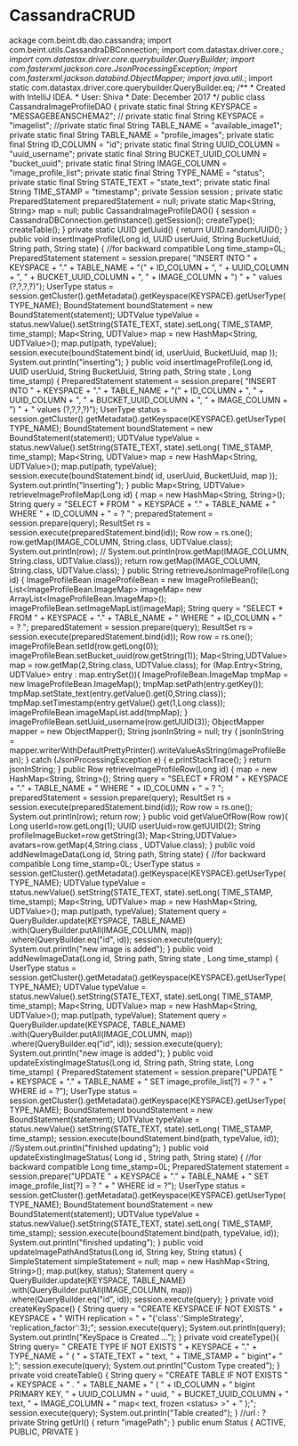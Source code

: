 # CassandraCRUD
ackage com.beint.db.dao.cassandra;   import com.beint.utils.CassandraDBConnection; import com.datastax.driver.core.*; import com.datastax.driver.core.querybuilder.QueryBuilder; import com.fasterxml.jackson.core.JsonProcessingException; import com.fasterxml.jackson.databind.ObjectMapper;  import java.util.*;  import static com.datastax.driver.core.querybuilder.QueryBuilder.eq;   /**  * Created with IntelliJ IDEA.  * User: Shiva  * Date: December 2017  */   public class CassandraImageProfileDAO {      private static final String KEYSPACE = "MESSAGEBEANSCHEMA2";     //  private static final String KEYSPACE = "imagelist";     //private static final String TABLE_NAME = "available_image1";     private static final String TABLE_NAME = "profile_images";     private static final String ID_COLUMN = "id";     private static final String UUID_COLUMN = "uuid_username";     private static final String BUCKET_UUID_COLUMN = "bucket_uuid";     private static final String IMAGE_COLUMN = "image_profile_list";     private static final String TYPE_NAME = "status";     private static final String STATE_TEXT = "state_text";     private static final String TIME_STAMP = "timestamp";       private  Session session ;     private static PreparedStatement preparedStatement = null;     private static Map&lt;String, String> map = null;       public CassandraImageProfileDAO() {         session = CassandraDBConnection.getInstance().getSession();         createType();         createTable();     }      private static UUID getUuid() {         return UUID.randomUUID();     }       public void insertImageProfile(Long id, UUID userUuid, String BucketUuid, String path, String state) {         //for backward compatible         Long time_stamp=0L;         PreparedStatement statement = session.prepare( "INSERT INTO " + KEYSPACE + "."                 + TABLE_NAME + "("                 + ID_COLUMN + ", "                 + UUID_COLUMN + ", "                 + BUCKET_UUID_COLUMN + ", "                 + IMAGE_COLUMN + ") " + " values (?,?,?,?)");          UserType status = session.getCluster().getMetadata().getKeyspace(KEYSPACE).getUserType(TYPE_NAME);         BoundStatement boundStatement = new BoundStatement(statement);         UDTValue typeValue = status.newValue().setString(STATE_TEXT, state).setLong( TIME_STAMP, time_stamp);         Map&lt;String, UDTValue> map = new HashMap&lt;String, UDTValue>();         map.put(path, typeValue);         session.execute(boundStatement.bind(                 id,                 userUuid,                 BucketUuid,                 map         ));         System.out.println("inserting");      }      public void insertImageProfile(Long id, UUID userUuid, String BucketUuid, String path, String state , Long time_stamp) {          PreparedStatement statement = session.prepare( "INSERT INTO " + KEYSPACE + "."                 + TABLE_NAME + "("                 + ID_COLUMN + ", "                 + UUID_COLUMN + ", "                 + BUCKET_UUID_COLUMN + ", "                 + IMAGE_COLUMN + ") " + " values (?,?,?,?)");          UserType status = session.getCluster().getMetadata().getKeyspace(KEYSPACE).getUserType(TYPE_NAME);         BoundStatement boundStatement = new BoundStatement(statement);         UDTValue typeValue = status.newValue().setString(STATE_TEXT, state).setLong( TIME_STAMP, time_stamp);         Map&lt;String, UDTValue> map = new HashMap&lt;String, UDTValue>();         map.put(path, typeValue);         session.execute(boundStatement.bind(                 id,                 userUuid,                 BucketUuid,                 map         ));         System.out.println("Inserting");     }       public  Map&lt;String, UDTValue> retrieveImageProfileMap(Long id) {         map = new HashMap&lt;String, String>();         String query =                 "SELECT * FROM " + KEYSPACE + "." + TABLE_NAME + " WHERE " + ID_COLUMN + " = ? ";         preparedStatement = session.prepare(query);         ResultSet rs = session.execute(preparedStatement.bind(id));          Row row = rs.one();         row.getMap(IMAGE_COLUMN, String.class, UDTValue.class);         System.out.println(row);         // System.out.println(row.getMap(IMAGE_COLUMN, String.class, UDTValue.class));         return row.getMap(IMAGE_COLUMN, String.class, UDTValue.class);     }       public  String retrieveJsonImageProfile(Long id)  {         ImageProfileBean imageProfileBean = new ImageProfileBean();         List&lt;ImageProfileBean.ImageMap> imageMap= new ArrayList&lt;ImageProfileBean.ImageMap>();          imageProfileBean.setImageMapList(imageMap);          String query =                 "SELECT * FROM " + KEYSPACE + "." + TABLE_NAME + " WHERE " + ID_COLUMN + " = ? ";         preparedStatement = session.prepare(query);         ResultSet rs = session.execute(preparedStatement.bind(id));         Row row = rs.one();         imageProfileBean.setId(row.getLong(0));         imageProfileBean.setBucket_uuid(row.getString(1));         Map&lt;String,UDTValue> map = row.getMap(2,String.class, UDTValue.class);         for (Map.Entry&lt;String, UDTValue> entry : map.entrySet()){             ImageProfileBean.ImageMap tmpMap = new ImageProfileBean.ImageMap();             tmpMap.setPath(entry.getKey());             tmpMap.setState_text(entry.getValue().get(0,String.class));             tmpMap.setTimestamp(entry.getValue().get(1,Long.class));             imageProfileBean.imageMapList.add(tmpMap);         }          imageProfileBean.setUuid_username(row.getUUID(3));         ObjectMapper mapper = new ObjectMapper();         String jsonInString = null;         try {             jsonInString = mapper.writerWithDefaultPrettyPrinter().writeValueAsString(imageProfileBean);         } catch (JsonProcessingException e) {             e.printStackTrace();         }         return jsonInString;     }       public Row retrieveImageProfileRow(Long id) {         map = new HashMap&lt;String, String>();         String query =                 "SELECT * FROM " + KEYSPACE + "." + TABLE_NAME + " WHERE " + ID_COLUMN + " = ? ";         preparedStatement = session.prepare(query);         ResultSet rs = session.execute(preparedStatement.bind(id));         Row row = rs.one();         System.out.println(row);         return row;     }      public void getValueOfRow(Row row){         Long userId=row.getLong(1);         UUID userUuid=row.getUUID(2);         String profileImageBucket=row.getString(3);         Map&lt;String,UDTValue> avatars=row.getMap(4,String.class , UDTValue.class);     }      public  void addNewImageData(Long id, String path, String state) {          //for backward compatible         Long time_stamp=0L;         UserType status = session.getCluster().getMetadata().getKeyspace(KEYSPACE).getUserType(TYPE_NAME);         UDTValue typeValue = status.newValue().setString(STATE_TEXT, state).setLong( TIME_STAMP, time_stamp);         Map&lt;String, UDTValue> map = new HashMap&lt;String, UDTValue>();         map.put(path, typeValue);          Statement query =                 QueryBuilder.update(KEYSPACE, TABLE_NAME)                         .with(QueryBuilder.putAll(IMAGE_COLUMN, map))                         .where(QueryBuilder.eq("id", id));         session.execute(query);         System.out.println("new image is added");     }      public  void addNewImageData(Long id, String path, String state , Long time_stamp) {          UserType status = session.getCluster().getMetadata().getKeyspace(KEYSPACE).getUserType(TYPE_NAME);         UDTValue typeValue = status.newValue().setString(STATE_TEXT, state).setLong( TIME_STAMP, time_stamp);         Map&lt;String, UDTValue> map = new HashMap&lt;String, UDTValue>();         map.put(path, typeValue);          Statement query =                 QueryBuilder.update(KEYSPACE, TABLE_NAME)                         .with(QueryBuilder.putAll(IMAGE_COLUMN, map))                         .where(QueryBuilder.eq("id", id));         session.execute(query);         System.out.println("new image is added");     }       public void updateExistingImageStatus(Long id, String path, String state, Long time_stamp) {          PreparedStatement statement = session.prepare("UPDATE " + KEYSPACE + "." + TABLE_NAME                 + " SET image_profile_list[?] = ? "                 + " WHERE id = ?");           UserType status = session.getCluster().getMetadata().getKeyspace(KEYSPACE).getUserType(TYPE_NAME);         BoundStatement boundStatement = new BoundStatement(statement);         UDTValue typeValue = status.newValue().setString(STATE_TEXT, state).setLong( TIME_STAMP, time_stamp);         session.execute(boundStatement.bind(path, typeValue, id));         //System.out.println("finished updating");     }       public void updateExistingImageStatus( Long id , String path, String state) {         //for backward compatible         Long time_stamp=0L;         PreparedStatement statement = session.prepare("UPDATE " + KEYSPACE + "." + TABLE_NAME                 + " SET image_profile_list[?] = ? "                 + " WHERE id = ?");           UserType status = session.getCluster().getMetadata().getKeyspace(KEYSPACE).getUserType(TYPE_NAME);         BoundStatement boundStatement = new BoundStatement(statement);         UDTValue typeValue = status.newValue().setString(STATE_TEXT, state).setLong( TIME_STAMP, time_stamp);         session.execute(boundStatement.bind(path, typeValue, id));         System.out.println("finished updating");     }      public void updateImagePathAndStatus(Long id, String key, String status) {         SimpleStatement simpleStatement = null;         map = new HashMap&lt;String, String>();         map.put(key, status);         Statement query =                 QueryBuilder.update(KEYSPACE, TABLE_NAME)                         .with(QueryBuilder.putAll(IMAGE_COLUMN, map))                         .where(QueryBuilder.eq("id", id));         session.execute(query);     }         private void createKeySpace() {          String query =                 "CREATE KEYSPACE IF NOT EXISTS " + KEYSPACE + " WITH replication = " +                         "{'class':'SimpleStrategy', 'replication_factor':3};";         session.execute(query);         System.out.println(query);         System.out.println("KeySpace is Created ...");     }      private  void createType(){          String query= " CREATE TYPE IF NOT EXISTS "                 + KEYSPACE + "." + TYPE_NAME + " ( "                 +  STATE_TEXT + " text, "                 +  TIME_STAMP  + " bigint"+                 " );";          session.execute(query);         System.out.println("Custom Type created");      }      private  void createTable() {          String query = "CREATE TABLE IF NOT EXISTS " + KEYSPACE + " . "                 + TABLE_NAME + " ( "                 + ID_COLUMN + " bigint PRIMARY KEY, "                 + UUID_COLUMN + " uuid, "                 + BUCKET_UUID_COLUMN + " text, "                 + IMAGE_COLUMN + " map&lt; text, frozen &lt;status> >" +                 " );";         session.execute(query);         System.out.println("Table created");     }        //url : ?     private String getUrl() {         return "imagePath";     }       public enum Status {         ACTIVE,         PUBLIC,         PRIVATE     }
